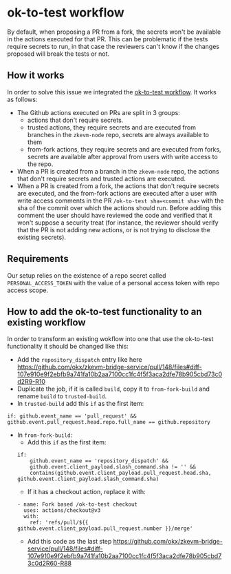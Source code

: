 # ok-to-test workflow

By default, when proposing a PR from a fork, the secrets won't be available in
the actions executed for that PR. This can be problematic if the tests require
secrets to run, in that case the reviewers can't know if the changes proposed
will break the tests or not.

## How it works
In order to solve this issue we integrated the [ok-to-test workflow]. It works
as follows:
* The Github actions executed on PRs are split in 3 groups:
  * actions that don't require secrets.
  * trusted actions, they require secrets and are executed from branches in the
  `zkevm-node` repo, secrets are always available to them
  * from-fork actions, they require secrets and are executed from forks, secrets
  are available after approval from users with write access to the repo.
* When a PR is created from a branch in the `zkevm-node` repo, the actions that
don't require secrets and trusted actions are executed.
* When a PR is created from a fork, the actions that don't require secrets are
executed, and the from-fork actions are executed after a user with write access
comments in the PR `/ok-to-test sha=<commit sha>` with the sha of the commit over
which the actions should run. Before adding this comment the user should have
reviewed the code and verified that it won't suppose a security treat (for
instance, the reviewer should verify that the PR is not adding new actions, or is
not trying to disclose the existing secrets).

## Requirements
Our setup relies on the existence of a repo secret called `PERSONAL_ACCESS_TOKEN`
with the value of a personal access token with repo access scope.

## How to add the ok-to-test functionality to an existing workflow
In order to transform an existing wokflow into one that use the ok-to-test
functionality it should be changed like this:
* Add the `repository_dispatch` entry like here https://github.com/okx/zkevm-bridge-service/pull/148/files#diff-107e910e9f2ebfb9a741fa10b2aa7100cc1fc4f5f3aca2dfe78b905cbd73c0d2R9-R10
* Duplicate the job, if it is called `build`, copy it to `from-fork-build` and
rename `build` to `trusted-build`.
* In `trusted-build` add this `if` as the first item:
```
if: github.event_name == 'pull_request' && github.event.pull_request.head.repo.full_name == github.repository
```
* In `from-fork-build`:
  * Add this `if` as the first item:
  ```
  if:
      github.event_name == 'repository_dispatch' &&
      github.event.client_payload.slash_command.sha != '' &&
      contains(github.event.client_payload.pull_request.head.sha, github.event.client_payload.slash_command.sha)
  ```
  * If it has a checkout action, replace it with:
  ```
  - name: Fork based /ok-to-test checkout
    uses: actions/checkout@v3
    with:
      ref: 'refs/pull/${{ github.event.client_payload.pull_request.number }}/merge'
  ```
  * Add this code as the last step https://github.com/okx/zkevm-bridge-service/pull/148/files#diff-107e910e9f2ebfb9a741fa10b2aa7100cc1fc4f5f3aca2dfe78b905cbd73c0d2R60-R88

[ok-to-test workflow]: https://github.com/imjohnbo/ok-to-test
